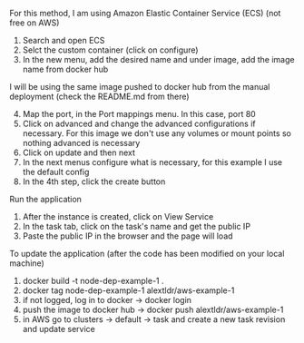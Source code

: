 For this method, I am using Amazon Elastic Container Service (ECS) (not free on AWS)

1. Search and open ECS
2. Selct the custom container (click on configure)
3. In the new menu, add the desired name and under image, add the image name from docker hub
 
 I will be using the same image pushed to docker hub from the manual deployment (check the README.md from there)

4. Map the port, in the Port mappings menu. In this case, port 80
5. Click on advanced and change the advanced configurations if necessary. For this image we don't use any volumes or mount points so nothing advanced is necessary
6. Click on update and then next
7. In the next menus configure what is necessary, for this example I use the default config
8. In the 4th step, click the create button

Run the application

1. After the instance is created, click on View Service
2. In the task tab, click on the task's name and get the public IP
3. Paste the public IP in the browser and the page will load

To update the application (after the code has been modified on your local machine)

1. docker build -t node-dep-example-1 .
2. docker tag node-dep-example-1 alextldr/aws-example-1
3. if not logged, log in to docker -> docker login
4. push the image to docker hub -> docker push alextldr/aws-example-1
5. in AWS go to clusters -> default -> task and create a new task revision and update service